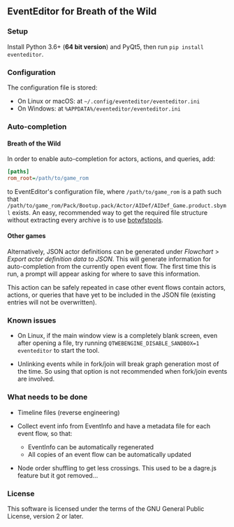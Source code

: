 ## EventEditor for Breath of the Wild

### Setup

Install Python 3.6+ (**64 bit version**) and PyQt5, then run `pip install eventeditor`.

### Configuration

The configuration file is stored:

* On Linux or macOS: at `~/.config/eventeditor/eventeditor.ini`
* On Windows: at `%APPDATA%/eventeditor/eventeditor.ini`

### Auto-completion

#### Breath of the Wild

In order to enable auto-completion for actors, actions, and queries, add:

```ini
[paths]
rom_root=/path/to/game_rom
```

to EventEditor's configuration file, where `/path/to/game_rom` is a path such that
`/path/to/game_rom/Pack/Bootup.pack/Actor/AIDef/AIDef_Game.product.sbyml` exists.
An easy, recommended way to get the required file structure without extracting every archive
is to use [botwfstools](https://github.com/leoetlino/botwfstools).

#### Other games

Alternatively, JSON actor definitions can be generated under *Flowchart* > *Export actor definition data to JSON*. This will generate information for auto-completion from the currently open event flow. The first time this is run, a prompt will appear asking for where to save this information.

This action can be safely repeated in case other event flows contain actors, actions, or queries that have yet to be included in the JSON file (existing entries will not be overwritten).

### Known issues

* On Linux, if the main window view is a completely blank screen, even after opening a file, try running `QTWEBENGINE_DISABLE_SANDBOX=1 eventeditor` to start the tool.

* Unlinking events while in fork/join will break graph generation most of the time. So using that option is not recommended when fork/join events are involved.

### What needs to be done

* Timeline files (reverse engineering)

* Collect event info from EventInfo and have a metadata file for each event flow, so that:
    * EventInfo can be automatically regenerated
    * All copies of an event flow can be automatically updated

* Node order shuffling to get less crossings. This used to be a dagre.js feature but it got removed...

### License

This software is licensed under the terms of the GNU General Public License, version 2 or later.
